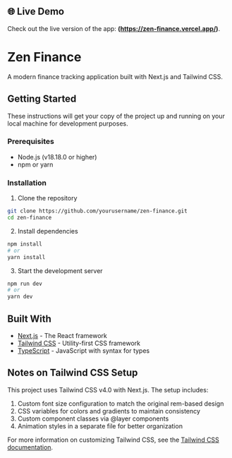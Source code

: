 ## 🌐 Live Demo

Check out the live version of the app: **(https://zen-finance.vercel.app/)**.

# Zen Finance

A modern finance tracking application built with Next.js and Tailwind CSS.

## Getting Started

These instructions will get your copy of the project up and running on your
local machine for development purposes.

### Prerequisites

- Node.js (v18.18.0 or higher)
- npm or yarn

### Installation

1. Clone the repository

```bash
git clone https://github.com/yourusername/zen-finance.git
cd zen-finance
```

2. Install dependencies

```bash
npm install
# or
yarn install
```

3. Start the development server

```bash
npm run dev
# or
yarn dev
```

## Built With

- [Next.js](https://nextjs.org/) - The React framework
- [Tailwind CSS](https://tailwindcss.com/) - Utility-first CSS framework
- [TypeScript](https://www.typescriptlang.org/) - JavaScript with syntax for
  types

## Notes on Tailwind CSS Setup

This project uses Tailwind CSS v4.0 with Next.js. The setup includes:

1. Custom font size configuration to match the original rem-based design
2. CSS variables for colors and gradients to maintain consistency
3. Custom component classes via @layer components
4. Animation styles in a separate file for better organization

For more information on customizing Tailwind CSS, see the
[Tailwind CSS documentation](https://tailwindcss.com/docs/configuration).
